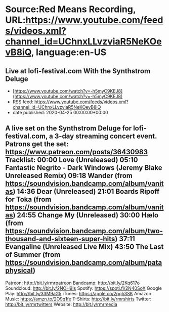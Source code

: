 # Source:Red Means Recording, URL:https://www.youtube.com/feeds/videos.xml?channel_id=UChnxLLvzviaR5NeKOevB8iQ, language:en-US

## Live at lofi-festival.com With the Synthstrom Deluge
 - [https://www.youtube.com/watch?v=-h5myC9KEJ8](https://www.youtube.com/watch?v=-h5myC9KEJ8)
 - RSS feed: https://www.youtube.com/feeds/videos.xml?channel_id=UChnxLLvzviaR5NeKOevB8iQ
 - date published: 2020-04-25 00:00:00+00:00

A live set on the Synthstrom Deluge for lofi-festival.com, a 3-day streaming concert event.
Patrons get the set: https://www.patreon.com/posts/36430983
Tracklist: 
00:00 Love (Unreleased)
05:10 Fantastic Negrito - Dark Windows (Jeremy Blake Unreleased Remix)
09:18 Wander (from https://soundvision.bandcamp.com/album/vanitas)
14:36 Dear (Unreleased)
21:01 Boards Ripoff for Toka (from https://soundvision.bandcamp.com/album/vanitas)
24:55 Change My (Unreleased)
30:00 Hælo (from https://soundvision.bandcamp.com/album/two-thousand-and-sixteen-super-hits)
37:11 Evangaline (Unreleased Live Mix)
43:50 The Last of Summer (from https://soundvision.bandcamp.com/album/pataphysical)
------------------------------------
Patreon: http://bit.ly/rmrpatreon
Bandcamp: http://bit.ly/2Kq617o
Soundcloud: http://bit.ly/2NOH9Is
Spotify: https://spoti.fi/2N40SoX
Google Play: http://bit.ly/33M9aG5
iTunes: https://apple.co/2pqh3SK
Amazon Music: https://amzn.to/2O9q1fe
T-Shirts: http://bit.ly/rmrshirts
Twitter: http://bit.ly/rmrtwitters
Website: http://bit.ly/rmrmedia

